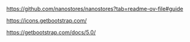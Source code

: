 https://github.com/nanostores/nanostores?tab=readme-ov-file#guide

https://icons.getbootstrap.com/


https://getbootstrap.com/docs/5.0/